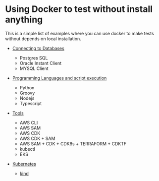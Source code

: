 # Using Docker to test without install anything

This is a simple list of examples where you can use docker to make tests without depends on local installation.

* [Connecting to Databases](./Databases/README.md)
  * Postgres SQL
  * Oracle Instant Client
  * MYSQL Client

* [Programming Languages and script execution](./programming/README.md)
  * Python
  * Groovy
  * Nodejs
  * Typescript

* [Tools](./tools/README.md)
  * AWS CLI
  * AWS SAM
  * AWS CDK
  * AWS CDK + SAM
  * AWS SAM + CDK + CDK8s + TERRAFORM + CDKTF
  * kubectl
  * EKS

* [Kubernetes](./k8s/README.md)
  * [kind](./ks8/kind/)
